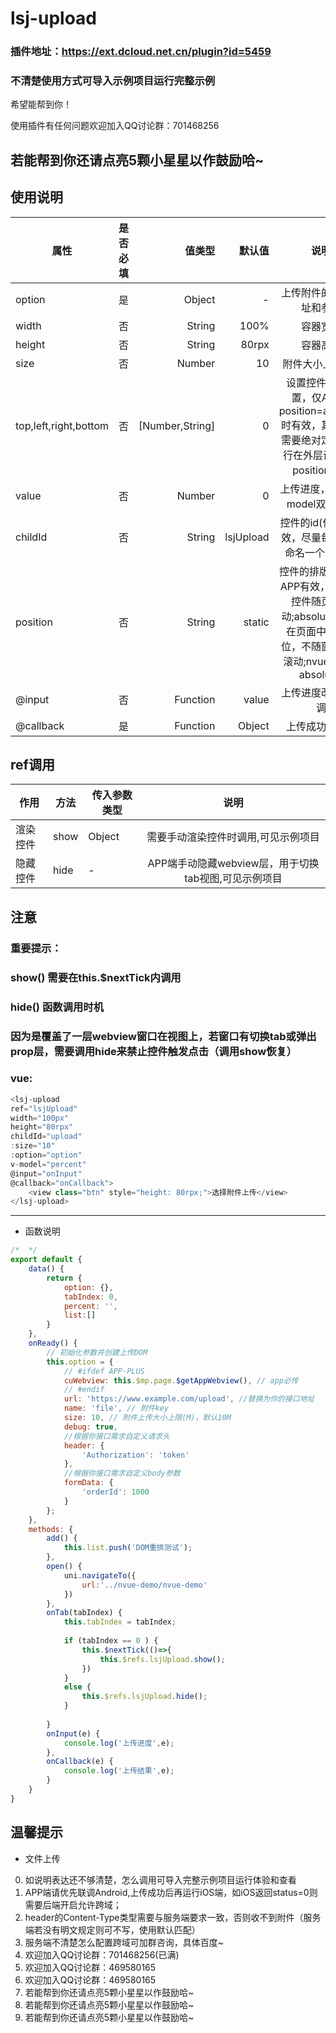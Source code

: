 # lsj-upload

### 插件地址：https://ext.dcloud.net.cn/plugin?id=5459

### 不清楚使用方式可导入示例项目运行完整示例

希望能帮到你！

使用插件有任何问题欢迎加入QQ讨论群：701468256

若能帮到你还请点亮5颗小星星以作鼓励哈~
---

## 使用说明
| 属性		| 是否必填	|  值类型	| 默认值	| 说明			|
| --------- | -------- 	| -----: 	| --: 	| :------------:|
| option	|	是 		| Object	|-		| 上传附件的接口地址和参数|
| width		|	否 		| String	|100%	| 容器宽度		|
| height	|	否 		| String	|80rpx	| 容器高度		|
| size		|	否 		| Number	|10		| 附件大小上限(M)|
| top,left,right,bottom		|	否 		| [Number,String]	|0		| 设置控件绝对位置，仅App端position=absolute时有效，其他端若需要绝对定位可自行在外层设置css position样式|
| value		|	否 		| Number	|0		| 上传进度，通过v-model双向绑定|
| childId	|	否 		| String	|lsjUpload| 控件的id(仅APP有效，尽量每个控件命名一个唯一Id)|
| position	|	否 		| String	|static	| 控件的排版位置(仅APP有效，static=控件随页面滚动;absolute=控件在页面中绝对定位，不随窗口内容滚动;nvue仅支持absolute)|
| @input	|	否 		| Function	|value	| 上传进度改变时回调|
| @callback	|	是 		| Function	|Object	| 上传成功时回调	|

## ref调用
|作用 | 方法| 传入参数类型|  说明|
|---- | --------- | -------- | :--: |
|渲染控件| show|Object| 需要手动渲染控件时调用,可见示例项目|
|隐藏控件| hide|-		| APP端手动隐藏webview层，用于切换tab视图,可见示例项目|

## 注意 
### 重要提示： 
### show() 需要在this.$nextTick内调用
### hide() 函数调用时机
### 因为是覆盖了一层webview窗口在视图上，若窗口有切换tab或弹出prop层，需要调用hide来禁止控件触发点击（调用show恢复）

### vue:
``` javascript
<lsj-upload 
ref="lsjUpload"
width="100px"
height="80rpx"
childId="upload"
:size="10"
:option="option"
v-model="percent"
@input="onInput"
@callback="onCallback">
	<view class="btn" style="height: 80rpx;">选择附件上传</view>
</lsj-upload>
```

---
* 函数说明


``` javascript
/*  */
export default {
	data() {
		return {
			option: {},
			tabIndex: 0,
			percent: '',
			list:[]
		}
	},
	onReady() {
		// 初始化参数并创建上传DOM
		this.option = {
			// #ifdef APP-PLUS
			cuWebview: this.$mp.page.$getAppWebview(), // app必传 
			// #endif
			url: 'https://www.example.com/upload', //替换为你的接口地址
			name: 'file', // 附件key
			size: 10, // 附件上传大小上限(M)，默认10M
			debug: true,
			//根据你接口需求自定义请求头
			header: {
				'Authorization': 'token'
			},
			//根据你接口需求自定义body参数
			formData: {
				'orderId': 1000
			}
		};
	},
	methods: {
		add() {
			this.list.push('DOM重排测试');
		},
		open() {
			uni.navigateTo({
				url:'../nvue-demo/nvue-demo'
			})
		},
		onTab(tabIndex) {
			this.tabIndex = tabIndex;
			
			if (tabIndex == 0 ) {
				this.$nextTick(()=>{
					this.$refs.lsjUpload.show();
				})
			}
			else {
				this.$refs.lsjUpload.hide();
			}
			
		}
		onInput(e) {
			console.log('上传进度',e);
		},
		onCallback(e) {
			console.log('上传结果',e);
		}
	}
}

```

## 温馨提示
	
* 文件上传
0. 如说明表达还不够清楚，怎么调用可导入完整示例项目运行体验和查看	
1. APP端请优先联调Android,上传成功后再运行iOS端，如iOS返回status=0则需要后端开启允许跨域；
2. header的Content-Type类型需要与服务端要求一致，否则收不到附件（服务端若没有明文规定则可不写，使用默认匹配）
3. 服务端不清楚怎么配置跨域可加群咨询，具体百度~
4. 欢迎加入QQ讨论群：701468256(已满)
5. 欢迎加入QQ讨论群：469580165
6. 欢迎加入QQ讨论群：469580165
7. 若能帮到你还请点亮5颗小星星以作鼓励哈~
8. 若能帮到你还请点亮5颗小星星以作鼓励哈~
9. 若能帮到你还请点亮5颗小星星以作鼓励哈~